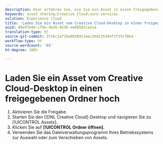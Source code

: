 ```yaml
---
description: Hier erfahren Sie, wie Sie ein Asset in einen freigegebenen Ordner vom Creative Cloud-Desktop in Experience Cloud hochladen.
keywords: asset sharing;Creative Cloud;core services
solution: Experience Cloud
title: 'Laden Sie ein Asset vom Creative Cloud-Desktop in einen freigegebenen Ordner hoch '
uuid: 88e97e4d-cf9e-4b26-923b-ee60583cae1a
translation-type: ht
source-git-commit: 3f26c1af19a0838913eec2b4135304f5f3fcf0b4
workflow-type: ht
source-wordcount: '65'
ht-degree: 100%

---
```



# Laden Sie ein Asset vom Creative Cloud-Desktop in einen freigegebenen Ordner hoch

1. Aktivieren Sie die Freigabe.
1. Starten Sie den [!DNL Creative Cloud]-Desktop und navigieren Sie zu [!UICONTROL Assets].
1. Klicken Sie auf **[!UICONTROL Ordner öffnen].**
1. Verwenden Sie das Dateiverwaltungsprogramm Ihres Betriebssystems zur Auswahl oder zum Verschieben von Assets.
